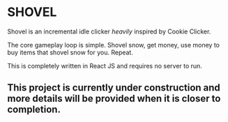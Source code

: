# SHOVEL

Shovel is an incremental idle clicker _heavily_ inspired by Cookie Clicker.

The core gameplay loop is simple. Shovel snow, get money, use money to buy items that shovel snow for you. Repeat.

This is completely written in React JS and requires no server to run. 


## This project is currently under construction and more details will be provided when it is closer to completion.